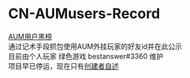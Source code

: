 # CN-AUMusers-Record
<a href="https://hs233666.github.io/CN-AUMusers-Record/">AUM用户黑榜</a><br>
通过记术手段抓包使用AUM外挂玩家的好友id并在此公示<br>
目前由个人玩家 绿色游戏 bestanswer#3360 维护<br>
项目早已停运，现在只有<a href="https://hs233666.github.io/CN-AUMusers-Record/self.html">创建者自述</a><br>